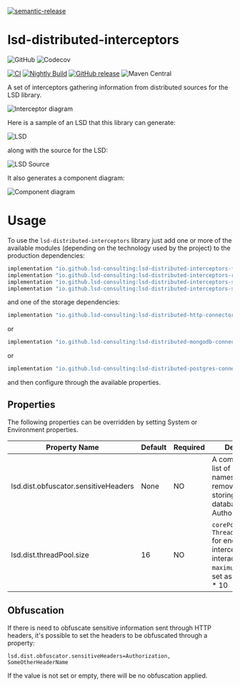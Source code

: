[![semantic-release](https://img.shields.io/badge/semantic-release-e10079.svg?logo=semantic-release)](https://github.com/semantic-release/semantic-release)

# lsd-distributed-interceptors

![GitHub](https://img.shields.io/github/license/lsd-consulting/lsd-distributed-interceptors)
![Codecov](https://img.shields.io/codecov/c/github/lsd-consulting/lsd-distributed-interceptors)

[![CI](https://github.com/lsd-consulting/lsd-distributed-interceptors/actions/workflows/ci.yml/badge.svg?branch=master)](https://github.com/lsd-consulting/lsd-distributed-interceptors/actions/workflows/ci.yml)
[![Nightly Build](https://github.com/lsd-consulting/lsd-distributed-interceptors/actions/workflows/nightly.yml/badge.svg)](https://github.com/lsd-consulting/lsd-distributed-interceptors/actions/workflows/nightly.yml)
[![GitHub release](https://img.shields.io/github/release/lsd-consulting/lsd-distributed-interceptors)](https://github.com/lsd-consulting/lsd-distributed-interceptors/releases)
![Maven Central](https://img.shields.io/maven-central/v/io.github.lsd-consulting/lsd-distributed-interceptors-core)

A set of interceptors gathering information from distributed sources for the LSD library.

![Interceptor diagram](https://github.com/lsd-consulting/lsd-distributed-interceptors/blob/master/image/lsd-distributed-interceptor.png?raw=true)

Here is a sample of an LSD that this library can generate:

![LSD](https://github.com/lsd-consulting/lsd-distributed-interceptors/blob/master/image/lsd-example.png?raw=true)

along with the source for the LSD:

![LSD Source](https://github.com/lsd-consulting/lsd-distributed-interceptors/blob/master/image/lsd-source-example.png?raw=true)

It also generates a component diagram:

![Component diagram](https://github.com/lsd-consulting/lsd-distributed-interceptors/blob/master/image/lsd-component-diagram-example.png?raw=true)

# Usage

To use the `lsd-distributed-interceptors` library just add one or more of the available modules
(depending on the technology used by the project) to the production dependencies:

```groovy
implementation "io.github.lsd-consulting:lsd-distributed-interceptors-feign:<version>"
implementation "io.github.lsd-consulting:lsd-distributed-interceptors-rabbitmq:<version>"
implementation "io.github.lsd-consulting:lsd-distributed-interceptors-spring-messaging:<version>"
implementation "io.github.lsd-consulting:lsd-distributed-interceptors-spring-web:<version>"
```

and one of the storage dependencies:
```groovy
implementation "io.github.lsd-consulting:lsd-distributed-http-connector:<version>"
```
or
```groovy
implementation "io.github.lsd-consulting:lsd-distributed-mongodb-connector:<version>"
```
or
```groovy
implementation "io.github.lsd-consulting:lsd-distributed-postgres-connector:<version>"
```

and then configure through the available properties.

## Properties

The following properties can be overridden by setting System or Environment properties.

| Property Name        | Default | Required | Description                                                                                                                                    |
| ----------- |---------| ------------ |------------------------------------------------------------------------------------------------------------------------------------------------|
| lsd.dist.obfuscator.sensitiveHeaders | None    | NO | A comma delimited list of header names that will be removed before storing in the database, eg. Authorization, JWT                             |
| lsd.dist.threadPool.size | 16      | NO | `corePoolSize` of the `ThreadPoolExecutor` for enqueueuing intercepted interactions. `maximumPoolSize` is set as `corePoolSize` * 10           |

## Obfuscation

If there is need to obfuscate sensitive information sent through HTTP headers, it's possible to set the headers to be
obfuscated through a property:

```properties
lsd.dist.obfuscator.sensitiveHeaders=Authorization, SomeOtherHeaderName
```

If the value is not set or empty, there will be no obfuscation applied.
